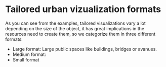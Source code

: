 # Tailored urban vizualization formats


As you can see from the examples, tailored visualizations vary a lot depending on the size of the object, it has great implications in the resources need to create them, so we categorize them in three different formats:

- Large format: Large public spaces like buildings, bridges or avanues. 
- Medium format: 
- Small format
